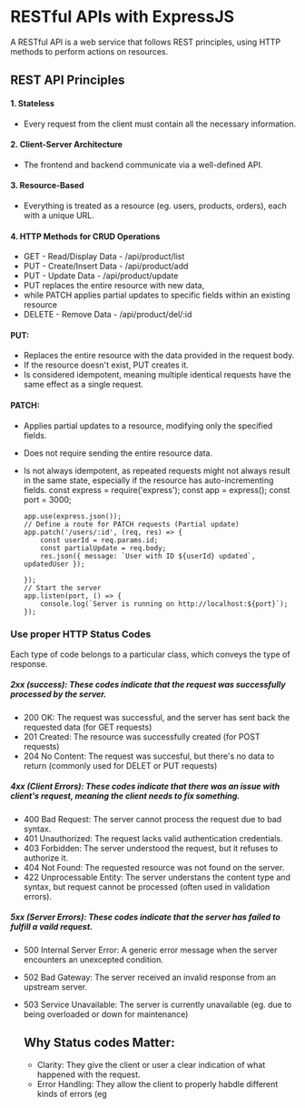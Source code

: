 # RESTful APIs with ExpressJS
A RESTful API is a web service that follows REST principles, using HTTP methods to perform actions on resources.

## REST API Principles
#### 1. Stateless
- Every request from the client must contain all the necessary information.
#### 2. Client-Server Architecture
- The frontend and backend communicate via a well-defined API.
#### 3. Resource-Based
- Everything is treated as a resource (eg. users, products, orders), each with a unique URL.
#### 4. HTTP Methods for CRUD Operations

- GET - Read/Display Data - /api/product/list
- PUT - Create/Insert Data - /api/product/add
- PUT - Update Data - /api/product/update
- PUT replaces the entire resource with new data,
- while PATCH applies partial updates to specific fields within an existing resource
- DELETE - Remove Data - /api/product/del/:id

#### PUT:
- Replaces the entire resource with the data provided in the request body.
- If the resource doesn't exist, PUT creates it.
- Is considered idempotent, meaning multiple identical requests have the same effect as a single request.

#### PATCH:
- Applies partial updates to a resource, modifying only the specified fields.
- Does not require sending the entire resource data.
- Is not always idempotent, as repeated requests might not always result in the same state, especially if the resource has auto-incrementing fields.
const express = require('express');
const app = express();
const port = 3000;

      app.use(express.json());
      // Define a route for PATCH requests (Partial update)
      app.patch('/users/:id', (req, res) => {
          const userId = req.params.id;
          const partialUpdate = req.body;
          res.json({ message: `User with ID ${userId} updated`, updatedUser });
      
      });
      // Start the server
      app.listen(port, () => {
          console.log(`Server is running on http://localhost:${port}`);
      });

  
### Use proper HTTP Status Codes
Each type of code belongs to a particular class, which conveys the type of response.
##### 2xx (success): These codes indicate that the request was successfully processed by the server.
- 200 OK: The request was successful, and the server has sent back the requested data (for GET requests)
- 201 Created: The resource was successfully created (for POST requests)
- 204 No Content: The request was succesful, but there's no data to return (commonly used for DELET or PUT requests)

##### 4xx (Client Errors): These codes indicate that there was an issue with client's request, meaning the client needs to fix something.
- 400 Bad Request: The server cannot process the request due to bad syntax.
- 401 Unauthorized: The request lacks valid authentication credentials.
- 403 Forbidden: The server understood the request, but it refuses to authorize it.
- 404 Not Found: The requested resource was not found on the server.
- 422 Unprocessable Entity: The server understans the content type and syntax, but request cannot be processed (often used in validation errors).

 ##### 5xx (Server Errors): These codes indicate that the server has failed to fulfill a vaild request.
 - 500 Internal Server Error: A generic error message when the server encounters an unexcepted condition.
 - 502 Bad Gateway: The server received an invalid response from an upstream server.
 - 503 Service Unavailable: The server is currently unavailable (eg. due to being overloaded or down for maintenance)

   ## Why Status codes Matter:
   - Clarity: They give the client or user a clear indication of what happened with the request.
   - Error Handling: They allow the client to properly habdle different kinds of errors (eg
